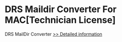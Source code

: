 # DRS Maildir Converter For MAC[Technician License]
DRS MailDir Converter
[>> Detailed information](https://secure.shareit.com/shareit/product.html?productid=301004857&affiliateid=200057808)